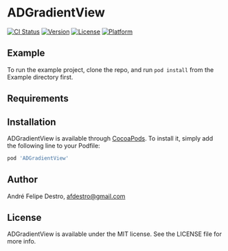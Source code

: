 # ADGradientView

[![CI Status](https://img.shields.io/travis/André%20Felipe%20Destro/ADGradientView.svg?style=flat)](https://travis-ci.org/André%20Felipe%20Destro/ADGradientView)
[![Version](https://img.shields.io/cocoapods/v/ADGradientView.svg?style=flat)](https://cocoapods.org/pods/ADGradientView)
[![License](https://img.shields.io/cocoapods/l/ADGradientView.svg?style=flat)](https://cocoapods.org/pods/ADGradientView)
[![Platform](https://img.shields.io/cocoapods/p/ADGradientView.svg?style=flat)](https://cocoapods.org/pods/ADGradientView)

## Example

To run the example project, clone the repo, and run `pod install` from the Example directory first.

## Requirements

## Installation

ADGradientView is available through [CocoaPods](https://cocoapods.org). To install
it, simply add the following line to your Podfile:

```ruby
pod 'ADGradientView'
```

## Author

André Felipe Destro, afdestro@gmail.com

## License

ADGradientView is available under the MIT license. See the LICENSE file for more info.
